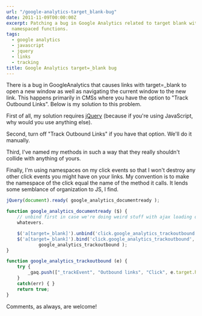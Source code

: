 ```yaml
---
url: "/google-analytics-target_blank-bug"
date: 2011-11-09T00:00:00Z
excerpt: Patching a bug in Google Analytics related to target blank with jQuery and
  namespaced functions.
tags:
  - google analytics
  - javascript
  - jquery
  - links
  - tracking
title: Google Analytics target=_blank bug
---
```


There is a bug in GoogleAnalytics that causes links with target=_blank
to open a new window as well as navigating the current window to the new
link. This happens primarily in CMSs where you have the option to "Track
Outbound Links". Below is my solution to this problem.

First of all, my solution requires [jQuery][] (because if you're using
JavaScript, why would you use anything else).

Second, turn off "Track Outbound Links" if you have that option. We'll
do it manually.

Third, I've named my methods in such a way that they really shouldn't
collide with anything of yours.

Finally, I'm using namespaces on my click events so that I won't destroy
any other click events you might have on your links. My convention is to
make the namespace of the click equal the name of the method it calls.
It lends some semblance of organization to JS, I find.

``` javascript
jQuery(document).ready( google_analytics_documentready );

function google_analytics_documentready ($) {
	// unbind first in case we're doing weird stuff with ajax loading or
	whatevers.

	$('a[target=_blank]').unbind('click.google_analytics_trackoutbound');
	$('a[target=_blank]').bind('click.google_analytics_trackoutbound',
			google_analytics_trackoutbound );
}

function google_analytics_trackoutbound (e) {
	try {
		_gaq.push(["_trackEvent", "Outbound links", "Click", e.target.href]);
	}
	catch(err) { }
	return true;
}
```

Comments, as always, are welcome!

  [jQuery]: https://jquery.com/ "jQuery"
